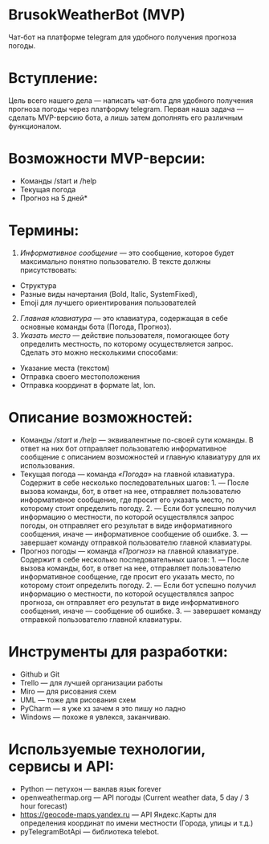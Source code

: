 # BrusokWeatherBot (MVP)
Чат-бот на платформе telegram для удобного получения прогноза погоды.
# Вступление:
Цель всего нашего дела — написать чат-бота для удобного получения прогноза погоды через платформу telegram. Первая наша задача — сделать MVP-версию бота, а лишь затем дополнять его различным функционалом.
# Возможности MVP-версии: 
- Команды /start и /help
- Текущая погода
- Прогноз на 5 дней*
# Термины:
1. *Информативное сообщение* — это сообщение, которое будет максимально понятно пользователю. В тексте должны присутствовать:
- Структура
- Разные виды начертания (Bold, Italic, SystemFixed),
- Emoji для лучшего ориентирования пользователей
2. *Главная клавиатура* — это клавиатура, содержащая в себе основные команды бота (Погода, Прогноз).
3. *Указать место* — действие пользователя, помогающее боту определить местность, по которому осуществляется запрос. Сделать это можно несколькими способами:
- Указание места (текстом)
- Отправка своего местоположения
- Отправка координат в формате lat, lon.
# Описание возможностей:
- Команды */start* и */help* — эквивалентные по-своей сути команды. В ответ на них бот отправляет пользователю информативное сообщение с описанием возможностей и главную клавиатуру для их использования.
- Текущая погода — команда *«Погода»* на главной клавиатура. Содержит в себе несколько последовательных шагов: 1. — После вызова команды, бот, в ответ на нее, отправляет пользователю информативное сообщение, где просит его указать место, по которому стоит определить погоду. 2. — Если бот успешно получил информацию о местности, по которой осуществлялся запрос погоды, он отправляет его результат в виде информативного сообщения, иначе — информативное сообщение об ошибке. 3. — завершает команду отправкой пользователю главной клавиатуры.
- Прогноз погоды — команда *«Прогноз»* на главной клавиатуре. Содержит в себе несколько последовательных шагов: 1. — После вызова команды, бот, в ответ на нее, отправляет пользователю информативное сообщение, где просит его указать место, по которому стоит определить погоду. 2. — Если бот успешно получил информацию о местности, по которой осуществлялся запрос прогноза, он отправляет его результат в виде информативного сообщения, иначе — сообщение об ошибке. 3. — завершает команду отправкой пользователю главной клавиатуры.
# Инструменты для разработки:
- Github и Git
- Trello — для лучшей организации работы
- Miro — для рисования схем
- UML — тоже для рисования схем
- PyCharm — я уже хз зачем я это пишу но ладно
- Windows — похоже я увлекся, заканчиваю.
# Используемые технологии, сервисы и API:
- Python — петухон — ванлав язык forever
- openweathermap.org — API погоды (Current weather data, 5 day / 3 hour forecast)
- https://geocode-maps.yandex.ru — API Яндекс.Карты для определения координат по имени местности (Города, улицы и т.д.)
- pyTelegramBotApi — библиотека telebot.
